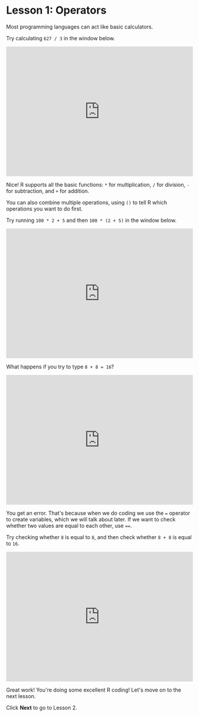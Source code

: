 # Lesson 1: Operators

Most programming languages can act like basic calculators.

Try calculating `627 / 3` in the window below.

<iframe data-type="datacamp" id="operators-1" height="350" src="https://uclatall.github.io/mtucker-coding-study/data-camp/dc-operators-1.html" style="border: 0px #ffffff none;" width="100%"></iframe>

Nice! R supports all the basic functions: `*` for multiplication, `/` for division, `-` for subtraction, and `+` for addition.

You can also combine multiple operations, using `()` to tell R which operations you want to do first.

Try running `100 * 2 + 5`  and then `100 * (2 + 5)` in the window below.

<iframe data-type="datacamp" id="operators-2" height="350" src="https://uclatall.github.io/mtucker-coding-study/data-camp/dc-operators-2.html" style="border: 0px #ffffff none;" width="100%"></iframe>

What happens if you try to type `8 + 8 = 16`?

<iframe data-type="datacamp" id="operators-3" height="350" src="https://uclatall.github.io/mtucker-coding-study/data-camp/dc-operators-3.html" style="border: 0px #ffffff none;" width="100%"></iframe>

You get an error. That's because when we do coding we use the `=` operator to create variables, which we will talk about later. If we want to check whether two values are equal to each other, use `==`.

Try checking whether `8` is equal to `8`, and then check whether `8 + 8` is equal to `16`.

<iframe data-type="datacamp" id="operators-4" height="350" src="https://uclatall.github.io/mtucker-coding-study/data-camp/dc-operators-4.html" style="border: 0px #ffffff none;" width="100%"></iframe>

Great work! You're doing some excellent R coding! Let's move on to the next lesson.

Click **Next** to go to Lesson 2.
